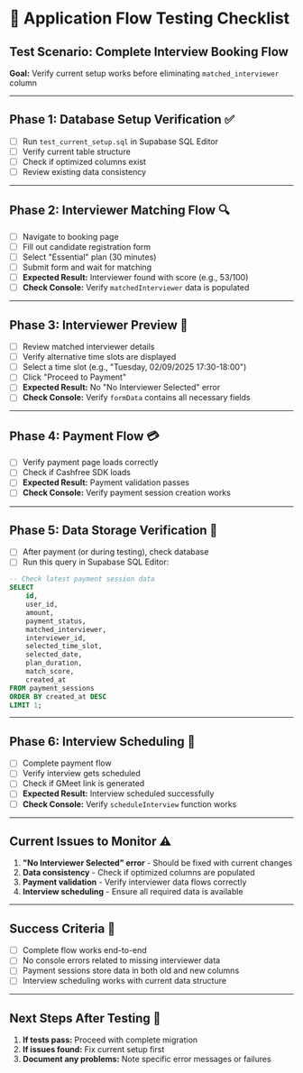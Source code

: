 # 🧪 Application Flow Testing Checklist

## **Test Scenario: Complete Interview Booking Flow**
**Goal:** Verify current setup works before eliminating `matched_interviewer` column

---

## **Phase 1: Database Setup Verification** ✅
- [ ] Run `test_current_setup.sql` in Supabase SQL Editor
- [ ] Verify current table structure
- [ ] Check if optimized columns exist
- [ ] Review existing data consistency

---

## **Phase 2: Interviewer Matching Flow** 🔍
- [ ] Navigate to booking page
- [ ] Fill out candidate registration form
- [ ] Select "Essential" plan (30 minutes)
- [ ] Submit form and wait for matching
- [ ] **Expected Result:** Interviewer found with score (e.g., 53/100)
- [ ] **Check Console:** Verify `matchedInterviewer` data is populated

---

## **Phase 3: Interviewer Preview** 👀
- [ ] Review matched interviewer details
- [ ] Verify alternative time slots are displayed
- [ ] Select a time slot (e.g., "Tuesday, 02/09/2025 17:30-18:00")
- [ ] Click "Proceed to Payment"
- [ ] **Expected Result:** No "No Interviewer Selected" error
- [ ] **Check Console:** Verify `formData` contains all necessary fields

---

## **Phase 4: Payment Flow** 💳
- [ ] Verify payment page loads correctly
- [ ] Check if Cashfree SDK loads
- [ ] **Expected Result:** Payment validation passes
- [ ] **Check Console:** Verify payment session creation works

---

## **Phase 5: Data Storage Verification** 💾
- [ ] After payment (or during testing), check database
- [ ] Run this query in Supabase SQL Editor:
```sql
-- Check latest payment session data
SELECT 
    id,
    user_id,
    amount,
    payment_status,
    matched_interviewer,
    interviewer_id,
    selected_time_slot,
    selected_date,
    plan_duration,
    match_score,
    created_at
FROM payment_sessions 
ORDER BY created_at DESC 
LIMIT 1;
```

---

## **Phase 6: Interview Scheduling** 📅
- [ ] Complete payment flow
- [ ] Verify interview gets scheduled
- [ ] Check if GMeet link is generated
- [ ] **Expected Result:** Interview scheduled successfully
- [ ] **Check Console:** Verify `scheduleInterview` function works

---

## **Current Issues to Monitor** ⚠️
1. **"No Interviewer Selected" error** - Should be fixed with current changes
2. **Data consistency** - Check if optimized columns are populated
3. **Payment validation** - Verify interviewer data flows correctly
4. **Interview scheduling** - Ensure all required data is available

---

## **Success Criteria** 🎯
- [ ] Complete flow works end-to-end
- [ ] No console errors related to missing interviewer data
- [ ] Payment sessions store data in both old and new columns
- [ ] Interview scheduling works with current data structure

---

## **Next Steps After Testing** 🚀
1. **If tests pass:** Proceed with complete migration
2. **If issues found:** Fix current setup first
3. **Document any problems:** Note specific error messages or failures
